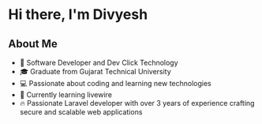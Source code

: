 # Hi there, I'm Divyesh

## About Me

-   💼 Software Developer and Dev Click Technology
-   🎓 Graduate from Gujarat Technical University
-   💻 Passionate about coding and learning new technologies
-   🌱 Currently learning livewire
-   🔥 Passionate Laravel developer with over 3 years of experience crafting secure and scalable web applications
